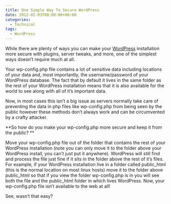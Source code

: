 ```yaml
---
title: One Simple Way To Secure WordPress
date: 2012-02-03T00:00:00+00:00
categories:
  - Technical
tags:
  - WordPress
---
```


While there are plenty of ways you can make your [WordPress](http://wordpress.org "WordPress") installation more secure with plugins, server tweaks, and more, one of the simplest ways doesn’t require much at all.

Your wp-config.php file contains a lot of sensitive data including locations of your data and, most importantly, the username/password of your WordPress database. The fact that by default it lives in the same folder as the rest of your WordPress installation means that it is also available for the world to see along with all of it’s important data.

Now, in most cases this isn’t a big issue as servers normally take care of preventing the data in php files like wp-config.php from being seen by the public however these methods don’t always work and can be circumvented by a crafty attacker.

**So how do you make your wp-config.php more secure and keep it from the public? **

Move your wp-config.php file out of the folder that contains the rest of your WordPress installation (note you can only move it to the folder above your WordPress install, you can’t just put it anywhere). WordPress will still find and process the file just fine if it sits in the folder above the rest of it’s files. For example, if your WordPress installation live in a folder called public\_html (this is the normal location on most linux hosts) move it to the folder above public\_html so that if you view the folder wp-config.php is in you will see both the file and the public_html folder in which lives WordPress. Now, your wp-config.php file isn’t available to the web at all!

See, wasn’t that easy?